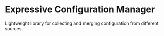 Expressive Configuration Manager
================================

Lightweight library for collecting and merging configuration from different sources. 
